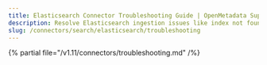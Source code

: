 ```yaml
---
title: Elasticsearch Connector Troubleshooting Guide | OpenMetadata Support
description: Resolve Elasticsearch ingestion issues like index not found, mapping mismatches, or API call failures.
slug: /connectors/search/elasticsearch/troubleshooting
---
```


{% partial file="/v1.11/connectors/troubleshooting.md" /%}

